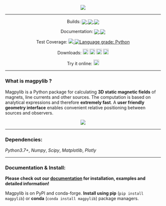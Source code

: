 
<p align="center"><img align="center" src=docs/_static/images/magpylib_flag.png ><p>

---
<div>
<p align="center"> Builds:
<a href="https://anaconda.org/conda-forge/magpylib">
<img align='center' src="https://anaconda.org/conda-forge/magpylib/badges/platforms.svg">
  </a>
<a href="https://dev.azure.com/magpylib/magpylib/_build/latest?definitionId=1&branchName=main"> <img align='center' src="https://dev.azure.com/magpylib/magpylib/_apis/build/status/magpylib.magpylib?branchName=main"> </a>
<a href="https://circleci.com/gh/magpylib/magpylib"> <img align='center' src="https://circleci.com/gh/magpylib/magpylib.svg?style=svg"> </a>

</p>

<p align="center"> Documentation:
<a href="https://magpylib.readthedocs.io/en/latest/"> <img align='center' src="https://readthedocs.org/projects/magpylib/badge/?version=latest"> </a>
<a href="https://www.gnu.org/licenses/agpl-3.0"> <img align='center' src="https://img.shields.io/badge/License-AGPL%20v3-blue.svg"> </a>
</p>

<p align="center"> Test Coverage:
<a href="https://codecov.io/gh/magpylib/magpylib">
  <img src="https://codecov.io/gh/magpylib/magpylib/branch/main/graph/badge.svg" />

</a>
<a href="https://lgtm.com/projects/g/magpylib/magpylib/context:python"><img alt="Language grade: Python" src="https://img.shields.io/lgtm/grade/python/g/magpylib/magpylib.svg?logo=lgtm&logoWidth=18"/></a>
</p>

<p align="center"> Downloads:
<a href="https://pypi.org/project/magpylib/">
<img src="https://badge.fury.io/py/magpylib.svg" alt="PyPI version" height="18"></a>
<a href="https://anaconda.org/conda-forge/magpylib"><img src="https://anaconda.org/conda-forge/magpylib/badges/version.svg" alt="Conda Cloud" height="18"></a>
<a href="https://anaconda.org/conda-forge/magpylib"><img src="https://anaconda.org/conda-forge/magpylib/badges/downloads.svg" alt="Conda Cloud" height="18"></a>
 <a href="https://anaconda.org/conda-forge/magpylib"><img src="https://anaconda.org/conda-forge/magpylib/badges/installer/conda.svg" alt="Conda Cloud" height="18"></a>
</p>

<p align="center"> Try it online:
<a href="https://mybinder.org/v2/gh/magpylib/magpylib/development?filepath=docs%2Fexamples">
<img src="https://mybinder.org/badge_logo.svg" alt="MyBinder link" height="18"></a>
</p>

</div>

---

### What is magpylib ?
Magpylib is a Python package for calculating **3D static magnetic fields** of magnets, line currents and other sources. The computation is based on analytical expressions and therefore **extremely fast**. A **user friendly geometry interface** enables convenient relative positioning between sources and observers.

<p align="center">
    <img align='center' src=docs/_static/images/index/source_fundamentals.png>
</p>

---

### Dependencies:
_Python3.7+_, _Numpy_, _Scipy_, _Matplotlib_, _Plotly_

---

### Documentation & Install:

**Please check out our [documentation](https://magpylib.readthedocs.io/en/latest) for installation, examples and detailed information!**

Magpylib is on PyPI and conda-forge. **Install using pip** (`pip install magpylib`) or **conda** (`conda install magpylib`) package managers.

